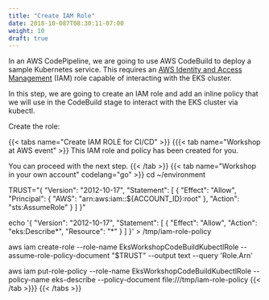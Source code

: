 ```yaml
---
title: "Create IAM Role"
date: 2018-10-087T08:30:11-07:00
weight: 10
draft: true
---
```


In an AWS CodePipeline, we are going to use AWS CodeBuild to deploy a sample Kubernetes service.
This requires an [AWS Identity and Access Management](https://aws.amazon.com/iam/) (IAM) role capable of interacting
with the EKS cluster.

In this step, we are going to create an IAM role and add an inline policy that we will use in the CodeBuild stage
to interact with the EKS cluster via kubectl.

Create the role:

{{< tabs name="Create IAM ROLE for CI/CD" >}}
{{{< tab name="Workshop at AWS event" >}}
This IAM role and policy has been created for you.<br>

You can proceed with the next step.
{{< /tab >}}
{{< tab name="Workshop in your own account" codelang="go" >}}
cd ~/environment

TRUST="{ \"Version\": \"2012-10-17\", \"Statement\": [ { \"Effect\": \"Allow\", \"Principal\": { \"AWS\": \"arn:aws:iam::${ACCOUNT_ID}:root\" }, \"Action\": \"sts:AssumeRole\" } ] }"

echo '{ "Version": "2012-10-17", "Statement": [ { "Effect": "Allow", "Action": "eks:Describe*", "Resource": "*" } ] }' > /tmp/iam-role-policy

aws iam create-role --role-name EksWorkshopCodeBuildKubectlRole --assume-role-policy-document "$TRUST" --output text --query 'Role.Arn'

aws iam put-role-policy --role-name EksWorkshopCodeBuildKubectlRole --policy-name eks-describe --policy-document file:///tmp/iam-role-policy
{{< /tab >}}}
{{< /tabs >}}

